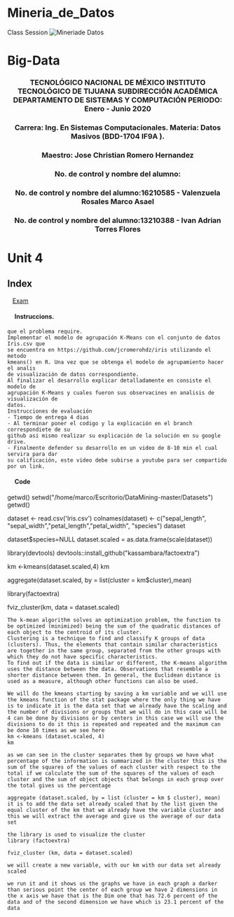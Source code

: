 # Mineria_de_Datos
Class Session
![Mineriade Datos](https://cdn.windowsreport.com/wp-content/uploads/2018/07/data-mining.png)


# Big-Data  

### <p align="center" > TECNOLÓGICO NACIONAL DE MÉXICO INSTITUTO TECNOLÓGICO DE TIJUANA SUBDIRECCIÓN ACADÉMICA DEPARTAMENTO DE SISTEMAS Y COMPUTACIÓN PERIODO: Enero - Junio 2020 </p>

###  <p align="center">  Carrera: Ing. En Sistemas Computacionales. Materia: 	Datos Masivos (BDD-1704 IF9A	).</p>

### <p align="center">  Maestro: Jose Christian Romero Hernandez	</p>
### <p align="center">  No. de control y nombre del alumno:  </p>
### <p align="center">  No. de control y nombre del alumno:16210585 - Valenzuela Rosales Marco Asael </p>
### <p align="center">  No. de control y nombre del alumno:13210388 - Ivan Adrian Torres Flores </p>



# Unit 4

## Index
&nbsp;&nbsp;&nbsp;[Exam](#[Exam)  
#### &nbsp;&nbsp;&nbsp;&nbsp; Instruccions.
```Desarrolle el siguiente problema con R y RStudio para la extracción de conocimiento
que el problema require.
Implementar el modelo de agrupación K-Means con el conjunto de datos Iris.csv que
se encuentra en https://github.com/jcromerohdz/iris utilizando el metodo
kmeans() en R. Una vez que se obtenga el modelo de agrupamiento hacer el analis
de visualización de datos correspondiente.
Al finalizar el desarrollo explicar detalladamente en consiste el modelo de
agrupación K-Means y cuales fueron sus observacines en analisis de visualización de
datos.
Instrucciones de evaluación
- Tiempo de entrega 4 dias
- Al terminar poner el codigo y la explicación en el branch correspondiete de su
github asi mismo realizar su explicación de la solución en su google drive.
- Finalmente defender su desarrollo en un video de 8-10 min el cual servira para dar
su calificación, este video debe subirse a youtube para ser compartido por un link.
```
#### &nbsp;&nbsp;&nbsp;&nbsp; Code
getwd()
setwd("/home/marco/Escritorio/DataMining-master/Datasets")
getwd()


dataset <- read.csv('Iris.csv')
colnames(dataset) <- c("sepal_length", "sepal_width","petal_length","petal_width", "species")
dataset

dataset$species=NULL
dataset.scaled = as.data.frame(scale(dataset))

library(devtools)
devtools::install_github("kassambara/factoextra")

km <-kmeans(dataset.scaled,4)
km

aggregate(dataset.scaled, by = list(cluster = km$cluster),mean)

library(factoextra)

fviz_cluster(km, data = dataset.scaled)


```--------------------------------------------------------------------------------------------------------------------
The k-mean algorithm solves an optimization problem, the function to be optimized (minimized) being the sum of the quadratic distances of each object to the centroid of its cluster.
Clustering is a technique to find and classify K groups of data (clusters). Thus, the elements that contain similar characteristics are together in the same group, separated from the other groups with which they do not have specific characteristics.
To find out if the data is similar or different, the K-means algorithm uses the distance between the data. Observations that resemble a shorter distance between them. In general, the Euclidean distance is used as a measure, although other functions can also be used.

We will do the kmeans starting by saving a km variable and we will use the kmeans function of the stat package where the only thing we have is to indicate it is the data set that we already have the scaling and the number of divisions or groups that we will do in this case will be 4 can be done by divisions or by centers in this case we will use the divisions to do it this is repeated and repeated and the maximum can be done 10 times as we see here
km <-kmeans (dataset.scaled, 4)
km

as we can see in the cluster separates them by groups we have what percentage of the information is summarized in the cluster this is the sum of the squares of the values ​​of each cluster with respect to the total if we calculate the sum of the squares of the values ​​of each cluster and the sum of object objects that belongs in each group over the total gives us the percentage

aggregate (dataset.scaled, by = list (cluster = km $ cluster), mean)
it is to add the data set already scaled that by the list given the equal cluster of the km that we already have the variable cluster and this we will extract the average and give us the average of our data set

the library is used to visualize the cluster
library (factoextra)

fviz_cluster (km, data = dataset.scaled)

we will create a new variable, with our km with our data set already scaled

we run it and it shows us the graphs we have in each graph a darker than serious point the center of each group we have 2 dimensions in the x axis we have that is the Dim one that has 72.6 percent of the data and of the second dimension we have which is 23.1 percent of the data

```


